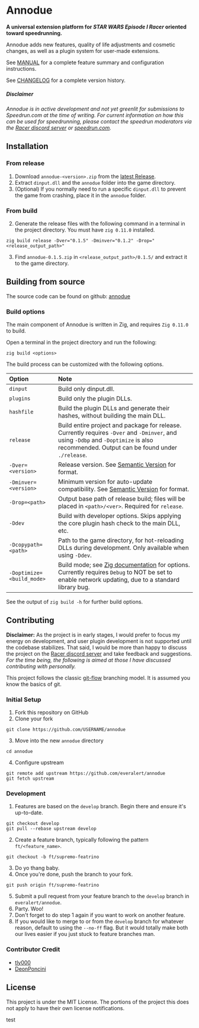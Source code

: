 # Annodue

**A universal extension platform for *STAR WARS Episode I Racer* oriented toward speedrunning.**

Annodue adds new features, quality of life adjustments and cosmetic changes, as well as a plugin system for user-made extensions.

See [MANUAL](MANUAL.md) for a complete feature summary and configuration instructions.

See [CHANGELOG](CHANGELOG.md) for a complete version history.


##### *Disclaimer*

*Annodue is in active development and not yet greenlit for submissions to Speedrun.com at the time of writing. For current information on how this can be used for speedrunning, please contact the speedrun moderators via the [Racer discord server](https://discord.com/servers/star-wars-episode-i-racer-441839750555369474) or [speedrun.com](https://www.speedrun.com/swe1r).*

## Installation

### From release

1. Download `annodue-<version>.zip` from the [latest Release](https://github.com/everalert/annodue/releases/latest).
2. Extract `dinput.dll` and the `annodue` folder into the game directory.
3. (Optional) If you normally need to run a specific `dinput.dll` to prevent the game from crashing, place it in the `annodue` folder.

### From build

2. Generate the release files with the following command in a terminal in the project directory. You must have `zig 0.11.0` installed.
```zig
zig build release -Dver="0.1.5" -Dminver="0.1.2" -Drop="<release_output_path>"
```
3. Find `annodue-0.1.5.zip` in `<release_output_path>/0.1.5/` and extract it to the game directory.

## Building from source

The source code can be found on github: [annodue](https://github.com/everalert/annodue)

### Build options

The main component of Annodue is written in Zig, and requires `Zig 0.11.0` to build.

Open a terminal in the project directory and run the following:
```
zig build <options>
```

The build process can be customized with the following options.

|Option|Note|
|:---|:---|
|`dinput`|Build only dinput.dll.
|`plugins`|Build only the plugin DLLs.
|`hashfile`|Build the plugin DLLs and generate their hashes, without building the main DLL.
|`release`     |Build entire project and package for release. Currently requires `-Dver` and `-Dminver`, and using `-Ddbp` and `-Doptimize` is also recommended. Output can be found under `./release`.
|`-Dver=<version>`|Release version. See [Semantic Version](https://semver.org/) for format.
|`-Dminver=<version>`|Minimum version for auto-update compatibility. See [Semantic Version](https://semver.org/) for format.
|`-Drop=<path>`|Output base path of release build; files will be placed in `<path>/<ver>`. Required for `release`.
|`-Ddev`|Build with developer options. Skips applying the core plugin hash check to the main DLL, etc.
|`-Dcopypath=<path>`|Path to the game directory, for hot-reloading DLLs during development. Only available when using `-Ddev`.
|`-Doptimize=<build_mode>`|Build mode; see [Zig documentation](https://ziglang.org/documentation/0.11.0/#Build-Mode) for options. Currently requires `Debug` to NOT be set to enable network updating, due to a standard library bug.

See the output of `zig build -h` for further build options.

## Contributing

**Disclaimer:** As the project is in early stages, I would prefer to focus my energy on development, and user plugin development is not supported until the codebase stabilizes. That said, I would be more than happy to discuss the project on the [Racer discord server](https://discord.com/servers/star-wars-episode-i-racer-441839750555369474) and take feedback and suggestions. *For the time being, the following is aimed at those I have discussed contributing with personally.*

This project follows the classic [git-flow](https://nvie.com/posts/a-successful-git-branching-model/) branching model. It is assumed you know the basics of git.

### Initial Setup

1. Fork this repository on GitHub
2. Clone your fork
```
git clone https://github.com/USERNAME/annodue
```
3. Move into the new `annodue` directory
```
cd annodue
```
4. Configure upstream
```
git remote add upstream https://github.com/everalert/annodue
git fetch upstream
```

### Development

1. Features are based on the `develop` branch. Begin there and ensure it's up-to-date.
```
git checkout develop
git pull --rebase upstream develop
```
2. Create a feature branch, typically following the pattern `ft/<feature_name>`.
```
git checkout -b ft/supremo-featrino
```
3. Do yo thang baby.
4. Once you're done, push the branch to your fork.
```
git push origin ft/supremo-featrino
```
5. Submit a pull request from your feature branch to the `develop` branch in `everalert/annodue`.
6. Party. Woo!
7. Don't forget to do step 1 again if you want to work on another feature.
8. If you would like to merge to or from the `develop` branch for whatever reason, default to using the `--no-ff` flag. But it would totally make both our lives easier if you just stuck to feature branches man.

### Contributor Credit

- [tly000](https://github.com/tly000)
- [DeonPoncini](https://github.com/DeonPoncini)

## License

This project is under the MIT License. The portions of the project this does not apply to have their own license notifications.

test
